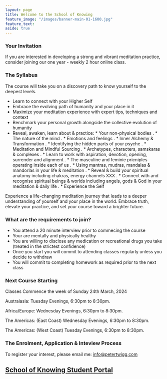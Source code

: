 ```yaml
---
layout: page
title: Welcome to the School of Knowing 
feature_image: "/images/banner-main-01-1600.jpg"
feature_text: 
aside: true 
---
```


### Your Invitation

If you are interested in developing a strong and vibrant meditation practice, consider joining our one year - weekly 2 hour online class.  


### The Syllabus

The course will take you on a discovery path to know yourself to the deepest levels. 
* Learn to connect with your Higher Self
* Embrace the evolving path of humanity and your place in it 
* Maximize your meditation experience with expert tips, techniques and context
* Benchmark your personal growth alongside the collective evolution of humanity
* Reveal, awaken, learn about & practice:
		* Your non-physical bodies
		. * The nature of the mind
		. * Emotions and feelings
		. * Inner Alchemy & Transformation
		. * Identifying the hidden parts of your psyche
		. * Meditation and Mindful Sourcing
		. * Archetypes, characters, samskaras & complexes
		. * Learn to work with aspiration, devotion, opening, surrender and alignment 
		. * The masculine and feminie pricniples operating inside each of us
		. * Using mantras, mudras, mandalas & mandorlas in your life & meditation
		. * Reveal & build your spiritual anatomy including chakras, energy channels XXX
		. * Connect with and recognise spiritual beings & worlds including angels, gods & God in your meditation & daily life
		. * Experience the Self


Experience a life-changing meditation journey that leads to a deeper understanding of yourself and your place in the world. Embrace truth, elevate your practice, and set your course toward a brighter future.


### What are the requirements to join? 

* You attend a 20 minute interview prior to commecing the course
* Your are mentally and physically healthy
* You are willing to disclose any medication or recreational drugs you take (treated in the strictest confidence)
* Once you start you will commit to attending classes regularly unless you decide to withdraw 
* You will commit to completing homework as required prior to the next class  


### Next Course Starting

Classes Commence the week of Sunday 24th March, 2024 

Australasia: Tuesday Evenings, 6:30pm to 8:30pm. 

Africa/Europe: Wednesday Evenings, 6:30pm to 8:30pm. 

The Americas: (East Coast) Wednesday Evenings, 6:30pm to 8:30pm. 

The Americas: (West Coast) Tuesday Evenings, 6:30pm to 8:30pm. 
 

### The Enrolment, Application & Inteview Process

To register your interest, please email me: info@petertwigg.com 


[School of Knowing Student Portal](XXXX)
---

